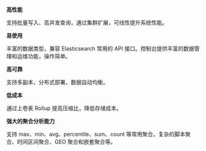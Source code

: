 **高性能** 

支持批量写入、高并发查询，通过集群扩展，可线性提升系统性能。

**易使用**

丰富的数据类型，兼容 Elasticsearch 常用的 API 接口。控制台提供丰富的数据管理和运维功能，操作简单。

**高可靠**

支持多副本，分布式部署，数据自动均衡。

**低成本**

通过上卷表 Rollup 提高压缩比，降低存储成本。

**强大的聚合分析能力**

支持 max、min、avg、percentile、sum、count 等常用聚合。复杂的脚本聚合、时间区间聚合、GEO 聚合和嵌套聚合等。


